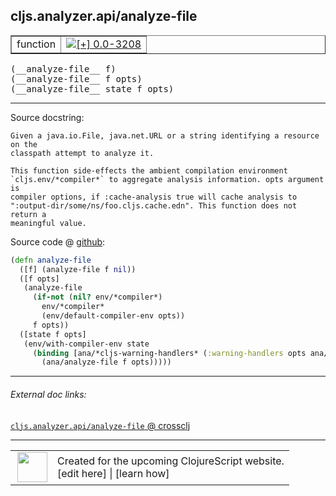 ## cljs.analyzer.api/analyze-file



 <table border="1">
<tr>
<td>function</td>
<td><a href="https://github.com/cljsinfo/cljs-api-docs/tree/0.0-3208"><img valign="middle" alt="[+] 0.0-3208" title="Added in 0.0-3208" src="https://img.shields.io/badge/+-0.0--3208-lightgrey.svg"></a> </td>
</tr>
</table>


 <samp>
(__analyze-file__ f)<br>
</samp>
 <samp>
(__analyze-file__ f opts)<br>
</samp>
 <samp>
(__analyze-file__ state f opts)<br>
</samp>

---





Source docstring:

```
Given a java.io.File, java.net.URL or a string identifying a resource on the
classpath attempt to analyze it.

This function side-effects the ambient compilation environment
`cljs.env/*compiler*` to aggregate analysis information. opts argument is
compiler options, if :cache-analysis true will cache analysis to
":output-dir/some/ns/foo.cljs.cache.edn". This function does not return a
meaningful value.
```


Source code @ [github](https://github.com/clojure/clojurescript/blob/r1.7.145/src/main/clojure/cljs/analyzer/api.clj#L117-L136):

```clj
(defn analyze-file
  ([f] (analyze-file f nil))
  ([f opts]
   (analyze-file
     (if-not (nil? env/*compiler*)
       env/*compiler*
       (env/default-compiler-env opts))
     f opts))
  ([state f opts]
   (env/with-compiler-env state
     (binding [ana/*cljs-warning-handlers* (:warning-handlers opts ana/*cljs-warning-handlers*)]
       (ana/analyze-file f opts)))))
```

<!--
Repo - tag - source tree - lines:

 <pre>
clojurescript @ r1.7.145
└── src
    └── main
        └── clojure
            └── cljs
                └── analyzer
                    └── <ins>[api.clj:117-136](https://github.com/clojure/clojurescript/blob/r1.7.145/src/main/clojure/cljs/analyzer/api.clj#L117-L136)</ins>
</pre>

-->

---



###### External doc links:

[`cljs.analyzer.api/analyze-file` @ crossclj](http://crossclj.info/fun/cljs.analyzer.api/analyze-file.html)<br>

---

 <table>
<tr><td>
<img valign="middle" align="right" width="48px" src="http://i.imgur.com/Hi20huC.png">
</td><td>
Created for the upcoming ClojureScript website.<br>
[edit here] | [learn how]
</td></tr></table>

[edit here]:https://github.com/cljsinfo/cljs-api-docs/blob/master/cljsdoc/cljs.analyzer.api/analyze-file.cljsdoc
[learn how]:https://github.com/cljsinfo/cljs-api-docs/wiki/cljsdoc-files

<!--

This information was too distracting to show to readers, but I'll leave it
commented here since it is helpful to:

- pretty-print the data used to generate this document
- and show how to retrieve that data



The API data for this symbol:

```clj
{:ns "cljs.analyzer.api",
 :name "analyze-file",
 :signature ["[f]" "[f opts]" "[state f opts]"],
 :history [["+" "0.0-3208"]],
 :type "function",
 :full-name-encode "cljs.analyzer.api/analyze-file",
 :source {:code "(defn analyze-file\n  ([f] (analyze-file f nil))\n  ([f opts]\n   (analyze-file\n     (if-not (nil? env/*compiler*)\n       env/*compiler*\n       (env/default-compiler-env opts))\n     f opts))\n  ([state f opts]\n   (env/with-compiler-env state\n     (binding [ana/*cljs-warning-handlers* (:warning-handlers opts ana/*cljs-warning-handlers*)]\n       (ana/analyze-file f opts)))))",
          :title "Source code",
          :repo "clojurescript",
          :tag "r1.7.145",
          :filename "src/main/clojure/cljs/analyzer/api.clj",
          :lines [117 136]},
 :full-name "cljs.analyzer.api/analyze-file",
 :docstring "Given a java.io.File, java.net.URL or a string identifying a resource on the\nclasspath attempt to analyze it.\n\nThis function side-effects the ambient compilation environment\n`cljs.env/*compiler*` to aggregate analysis information. opts argument is\ncompiler options, if :cache-analysis true will cache analysis to\n\":output-dir/some/ns/foo.cljs.cache.edn\". This function does not return a\nmeaningful value."}

```

Retrieve the API data for this symbol:

```clj
;; from Clojure REPL
(require '[clojure.edn :as edn])
(-> (slurp "https://raw.githubusercontent.com/cljsinfo/cljs-api-docs/catalog/cljs-api.edn")
    (edn/read-string)
    (get-in [:symbols "cljs.analyzer.api/analyze-file"]))
```

-->
